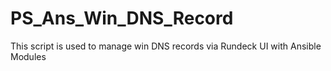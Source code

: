 # PS_Ans_Win_DNS_Record
This script is used to manage win DNS records via Rundeck UI with Ansible Modules

